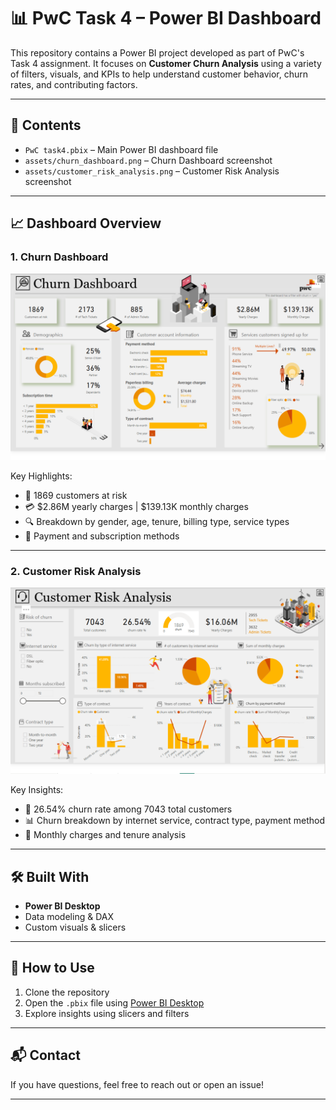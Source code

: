 # 📊 PwC Task 4 – Power BI Dashboard

This repository contains a Power BI project developed as part of PwC's Task 4 assignment. It focuses on **Customer Churn Analysis** using a variety of filters, visuals, and KPIs to help understand customer behavior, churn rates, and contributing factors.

---

## 📂 Contents

- `PwC task4.pbix` – Main Power BI dashboard file
- `assets/churn_dashboard.png` – Churn Dashboard screenshot
- `assets/customer_risk_analysis.png` – Customer Risk Analysis screenshot

---

## 📈 Dashboard Overview

### 1. Churn Dashboard

[![Churn Dashboard](Assets/churn_dashboard.png)](Assets/churn_dashboard.png)

Key Highlights:
- 📌 1869 customers at risk
- 💳 $2.86M yearly charges | $139.13K monthly charges
- 🔍 Breakdown by gender, age, tenure, billing type, service types
- 📡 Payment and subscription methods

---

### 2. Customer Risk Analysis

[![Customer Risk Analysis](Assets/customer_risk_analysis.png)](Assets/customer_risk_analysis.png)

Key Insights:
- 🧮 26.54% churn rate among 7043 total customers
- 📊 Churn breakdown by internet service, contract type, payment method
- 📅 Monthly charges and tenure analysis

---

## 🛠 Built With

- **Power BI Desktop**
- Data modeling & DAX
- Custom visuals & slicers

---

## 📌 How to Use

1. Clone the repository
2. Open the `.pbix` file using [Power BI Desktop](https://powerbi.microsoft.com/)
3. Explore insights using slicers and filters

---

## 📬 Contact

If you have questions, feel free to reach out or open an issue!

---

